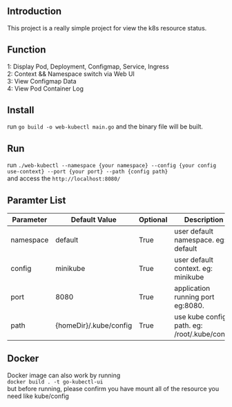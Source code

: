 ## Introduction  
This project is a really simple project for view the k8s resource status.

## Function  
1: Display Pod, Deployment, Configmap, Service, Ingress  
2: Context && Namespace switch via Web UI  
3: View Configmap Data  
4: View Pod Container Log  

## Install
run `go build -o web-kubectl main.go` and the binary file will be built.

## Run
run `./web-kubectl --namespace {your namespace} --config {your config use-context} --port {your port} --path {config path}`  
and access the `http://localhost:8080/`

## Paramter List
| Parameter | Default Value           | Optional | Description                                  |
|-----------|-------------------------|----------|----------------------------------------------|
| namespace | default                 | True     | user default namespace. eg: default          |
| config   | minikube                | True     | user default context. eg: minikube           |
| port      | 8080                    | True     | application running port eg:8080.            |
| path      | {homeDir}/.kube/config | True     | use kube config path. eg: /root/.kube/config |

## Docker  
Docker image can also work by running   
`docker build . -t go-kubectl-ui`  
but before running, please confirm you have mount all of the resource you need like kube/config